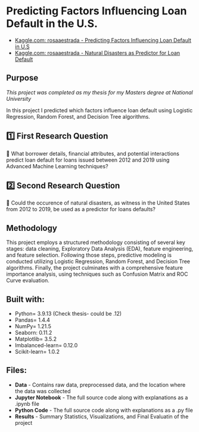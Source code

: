 # Predicting Factors Influencing Loan Default in the U.S.

- [Kaggle.com: rosaaestrada - Predicting Factors Influencing Loan Default in U.S](https://www.kaggle.com/code/rosaaestrada/predicting-factors-influencing-loan-default-in-u-s)
- [Kaggle.com: rosaaestrada - Natural Disasters as Predictor for Loan Default](https://www.kaggle.com/code/rosaaestrada/natural-disasters-as-predictor-for-loan-default)


## Purpose
*This project was completed as my thesis for my Masters degree at National University*

In this project I predicted which factors influence loan default using Logistic Regression, Random Forest, and Decision Tree algorithms. 


## 1️⃣ First Research Question

🔸 What borrower details, financial attributes, and potential interactions predict loan default for loans issued between 2012 and 2019 using Advanced Machine Learning techniques?

## 2️⃣ Second Research Question

🔸 Could the occurence of natural disasters, as witness in the United States from 2012 to 2019, be used as a predictor for loans defaults?


## Methodology

This project employs a structured methodology consisting of several key stages: data cleaning, Exploratory Data Analysis (EDA), feature engineering, and feature selection. Following those steps, predictive modeling is conducted utilizing Logistic Regression, Random Forest, and Decision Tree algorithms. Finally, the project culminates with a comprehensive feature importance analysis, using techniques such as Confusion Matrix and ROC Curve evaluation.


## Built with:
- Python= 3.9.13 (Check thesis- could be .12)
- Pandas= 1.4.4
- NumPy= 1.21.5
- Seaborn: 0.11.2
- Matplotlib= 3.5.2
- Imbalanced-learn= 0.12.0
- Scikit-learn= 1.0.2


## Files: 
- **Data** - Contains raw data, preprocessed data, and the location where the data was collected
- **Jupyter Notebook** - The full source code along with explanations as a .ipynb file
- **Python Code** - The full source code along with explanations as a .py file
- **Results** - Summary Statistics, Visualizations, and Final Evaluatin of the project



